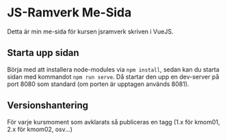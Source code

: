 # JS-Ramverk Me-Sida

Detta är min me-sida för kursen jsramverk skriven i VueJS.

## Starta upp sidan
Börja med att installera node-modules via `npm install`, sedan kan du starta sidan med kommandot `npm run serve`.
Då startar den upp en dev-server på port 8080 som standard (om porten är upptagen används 8081).

## Versionshantering
För varje kursmoment som avklarats så publiceras en tagg (1.x för kmom01, 2.x för kmom02, osv...)